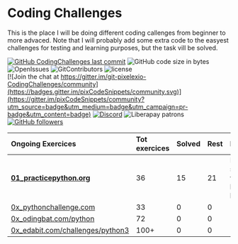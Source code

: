 # Coding Challenges

This is the place I will be doing different coding callenges from beginner to more advaced.
Note that I will probably add some extra code to the easyest challenges for testing and learning purposes, but the task vill be solved.

[![GitHub CodingChallenges last commit](https://img.shields.io/github/last-commit/pixelexio/CodingChallenges)][GitCommit] ![GitHub code size in bytes](https://img.shields.io/github/languages/code-size/pixelexio/CodingChallenges) ![OpenIssues][OpenIssues] ![GitContributors][GitContributors] ![license][GitLicense]\
[![Join the chat at https://gitter.im/git-pixelexio-CodingChallenges/community](https://badges.gitter.im/pixCodeSnippets/community.svg)](https://gitter.im/pixCodeSnippets/community?utm_source=badge&utm_medium=badge&utm_campaign=pr-badge&utm_content=badge) [![Discord](https://img.shields.io/discord/181721195073241088?color=%237289da&label=Discord)][DiscordLink] ![Liberapay patrons](https://img.shields.io/liberapay/patrons/pixelexio) [![GitHub followers](https://img.shields.io/github/followers/pixelexio?style=social)][GitFollowers]

[GitCommit]:https://github.com/pixelexio/CodingChallenges/
[DiscordLink]: https://discord.gg/wDzNCf5
[GitFollowers]: https://github.com/pixelexio
[GitLicense]: https://badgen.net/github/license/pixelexio/CodingChallenges
[OpenIssues]: https://badgen.net/github/open-issues/pixelexio/CodingChallenges
[GitContributors]: https://badgen.net/github/contributors/pixelexio/CodingChallenges

| Ongoing Exercices  	                 | Tot exercices	| Solved		| Rest		| Notes| 
|:---	                                 |:---	          	|:---	          	|:---	    	|:---	      	|
|[**01_practicepython.org**](https://github.com/pixelexio/CodingChallenges/tree/master/01%20-%20practicepython_org)| 36  | 15 | 21    | Easy start with level beginner         | 
|[0x_pythonchallenge.com](#)  	         | 33       		| 0            		| 0      	|        	|             
|[0x_odingbat.com/python](#)     	 | 72             	| 0  	          	| 0	    	|    	      	|               
|[0x_edabit.com/challenges/python3](#) 	 | 100+           	| 0            		| 0       	|           	|          
